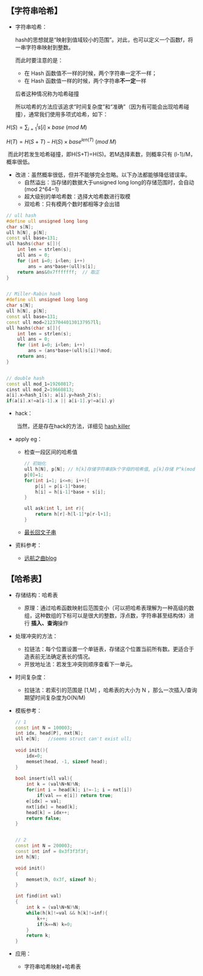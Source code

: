 ## 【字符串哈希】

- 字符串哈希：

    hash的思想就是“映射到值域较小的范围”。对此，也可以定义一个函数f，将一串字符串映射到整数。

    而此时要注意的是：

    - 在 Hash 函数值不一样的时候，两个字符串一定不一样；
    - 在 Hash 函数值一样的时候，两个字符串**不一定**一样

    后者这种情况称为哈希碰撞

    所以哈希的方法应该追求“时间复杂度”和“准确”（因为有可能会出现哈希碰撞），通常我们使用多项式哈希，如下：

$H(S)=\sum{^l_{i=1}s[i]\times base\ (mod\ M)}$

$H(T)=H(S+T)-H(S)\times base^{len(T)}\ (mod\ M)$

​		而此时若发生哈希碰撞，即H(S+T)=H(S)。若M选择素数，则概率只有 (l-1)/M，概率很低。

- 改进：虽然概率很低，但并不能够完全忽略。以下办法都能够降低错误率。
    - 自然溢出：当存储的数据大于unsigned long long的存储范围时，会自动(mod 2^64−1)
    - 超大级别的单哈希数：选择大哈希数进行取模
    - 双哈希：只有模两个数时都相等才会出错

```c++
// ull hash
#define ull unsigned long long
char s[N];
ull h[N], p[N];
const ull base=131;
ull hashs(char s[]){
    int len = strlen(s);
    ull ans = 0;
    for (int i=0; i<len; i++)
        ans = ans*base+(ull)s[i];
    return ans&0x7fffffff;	// 取正
}


// Miller-Rabin hash
#define ull unsigned long long
char s[N];
ull h[N], p[N];
const ull base=131;
const ull mod=212370440130137957ll;
ull hashs(char s[]){
    int len = strlen(s);
    ull ans = 0;
    for (int i=0; i<len; i++)
        ans = (ans*base+(ull)s[i])%mod;
    return ans;
}


// double hash
const ull mod_1=19260817;
cinst ull mod_2=19660813;
a[i].x=hash_1(s); a[i].y=hash_2(s);
if(a[i].x!=a[i-1].x || a[i-1].y!=a[i].y)
```

- hack：

    ​	当然，还是存在hack的方法，详细见 [hash killer](https://github.com/Evfidiw/acm-blog/blob/main/code/3_string/topics/hash%20killer.md)

- apply eg：

    - 检查一段区间的哈希值

        ```c++
        // 初始化
        ull h[N], p[N]; // h[k]存储字符串前k个字母的哈希值, p[k]存储 P^k(mod 2^64)
        p[0]=1;
        for(int i=1; i<=n; i++){
            p[i] = p[i-1]*base;            
            h[i] = h[i-1]*base + s[i];
        }
        
        ull ask(int l, int r){
        	return h[r]-h[l-1]*p[r-l+1];
        }
        ```

    - [最长回文子串](https://github.com/Evfidiw/acm-blog/blob/main/code/3_string/topics/palindromic%20substring.md)

- 资料参考：

    - [远航之曲blog](http://www.yhzq-blog.cc/%E5%AD%97%E7%AC%A6%E4%B8%B2hash%E6%80%BB%E7%BB%93/)

## 【哈希表】

- 存储结构：哈希表

    - 原理：通过哈希函数映射后范围变小（可以把哈希表理解为一种高级的数组，这种数组的下标可以是很大的整数，浮点数，字符串甚至结构体）进行 **插入、查询**操作

- 处理冲突的方法：

    - 拉链法：每个位置设置一个单链表，存储这个位置当前所有数。更适合于造表前无法确定表长的情况。
    - 开放地址法：若发生冲突则顺序查看下一单元。

- 时间复杂度：

    - 拉链法：若索引的范围是 [1,M] ，哈希表的大小为 N ，那么一次插入/查询期望时间复杂度为O(N/M)

- 模板参考：

    ``````c++
    // 1
    const int N = 100003;
    int idx, head[P], nxt[N];
    ull e[N];	//seems struct can't exist ull;
    	
    void init(){
    	idx=0;
    	memset(head, -1, sizeof head);
    }
    	
    bool insert(ull val){
        int k = (val%N+N)%N;
        for(int i = head[k]; i!=-1; i = nxt[i])
        	if(val == e[i]) return true;
        e[idx] = val;
        nxt[idx] = head[k];
        head[k] = idx++;
        return false; 
    }
    
    
    // 2
    const int N = 200003;
    const int inf = 0x3f3f3f3f;
    int h[N];
    
    void init()
    {
        memset(h, 0x3f, sizeof h);
    }
    
    int find(int val)
    {
        int k = (val%N+N)%N;
        while(h[k]!=val && h[k]!=inf){
            k++;
            if(k==N) k=0;
        }
        return k;
    }
    ``````

- 应用：
    - 字符串哈希映射+哈希表